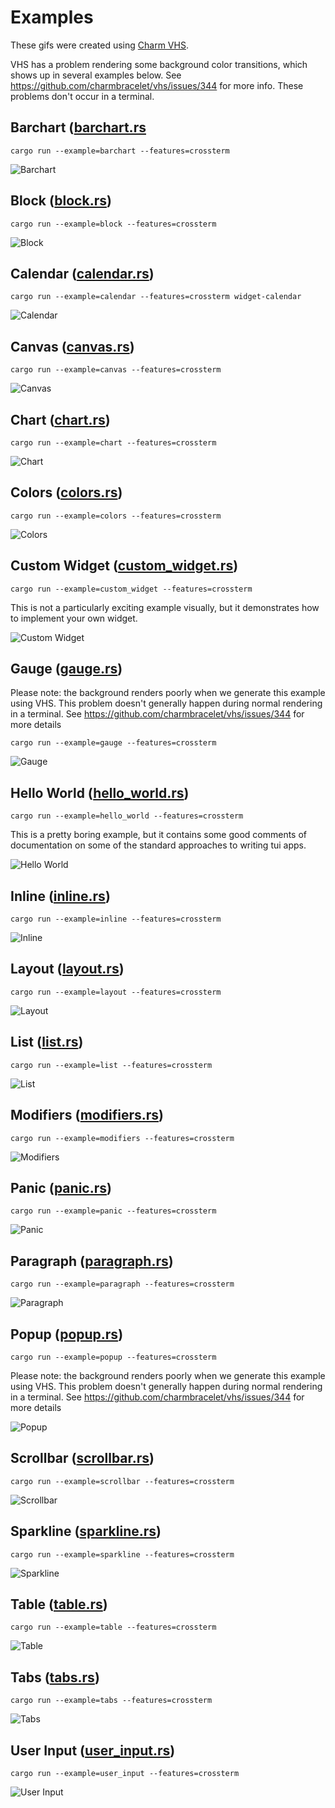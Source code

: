 # Examples

These gifs were created using [Charm VHS](https://github.com/charmbracelet/vhs).

VHS has a problem rendering some background color transitions, which shows up in several examples
below. See <https://github.com/charmbracelet/vhs/issues/344> for more info. These problems don't
occur in a terminal.

## Barchart ([barchart.rs](./barchart.rs)

```shell
cargo run --example=barchart --features=crossterm
```

![Barchart][barchart.gif]

## Block ([block.rs](./block.rs))

```shell
cargo run --example=block --features=crossterm
```

![Block][block.gif]

## Calendar ([calendar.rs](./calendar.rs))

```shell
cargo run --example=calendar --features=crossterm widget-calendar
```

![Calendar][calendar.gif]

## Canvas ([canvas.rs](./canvas.rs))

```shell
cargo run --example=canvas --features=crossterm
```

![Canvas][canvas.gif]

## Chart ([chart.rs](./chart.rs))

```shell
cargo run --example=chart --features=crossterm
```

![Chart][chart.gif]

## Colors ([colors.rs](./colors.rs))

```shell
cargo run --example=colors --features=crossterm
```

![Colors][colors.gif]

## Custom Widget ([custom_widget.rs](./custom_widget.rs))

```shell
cargo run --example=custom_widget --features=crossterm
```

This is not a particularly exciting example visually, but it demonstrates how to implement your own widget.

![Custom Widget][custom_widget.gif]

## Gauge ([gauge.rs](./gauge.rs))

Please note: the background renders poorly when we generate this example using VHS.
This problem doesn't generally happen during normal rendering in a terminal.
See <https://github.com/charmbracelet/vhs/issues/344> for more details

```shell
cargo run --example=gauge --features=crossterm
```

![Gauge][gauge.gif]

## Hello World ([hello_world.rs](./hello_world.rs))

```shell
cargo run --example=hello_world --features=crossterm
```

This is a pretty boring example, but it contains some good comments of documentation on some of the
standard approaches to writing tui apps.

![Hello World][hello_world.gif]

## Inline ([inline.rs](./inline.rs))

```shell
cargo run --example=inline --features=crossterm
```

![Inline][inline.gif]

## Layout ([layout.rs](./layout.rs))

```shell
cargo run --example=layout --features=crossterm
```

![Layout][layout.gif]

## List ([list.rs](./list.rs))

```shell
cargo run --example=list --features=crossterm
```

![List][list.gif]

## Modifiers ([modifiers.rs](./modifiers.rs))

```shell
cargo run --example=modifiers --features=crossterm
```

![Modifiers][modifiers.gif]

## Panic ([panic.rs](./panic.rs))

```shell
cargo run --example=panic --features=crossterm
```

![Panic][panic.gif]

## Paragraph ([paragraph.rs](./paragraph.rs))

```shell
cargo run --example=paragraph --features=crossterm
```

![Paragraph][paragraph.gif]

## Popup ([popup.rs](./popup.rs))

```shell
cargo run --example=popup --features=crossterm
```

Please note: the background renders poorly when we generate this example using VHS.
This problem doesn't generally happen during normal rendering in a terminal.
See <https://github.com/charmbracelet/vhs/issues/344> for more details

![Popup][popup.gif]

## Scrollbar ([scrollbar.rs](./scrollbar.rs))

```shell
cargo run --example=scrollbar --features=crossterm
```

![Scrollbar][scrollbar.gif]

## Sparkline ([sparkline.rs](./sparkline.rs))

```shell
cargo run --example=sparkline --features=crossterm
```

![Sparkline][sparkline.gif]

## Table ([table.rs](./table.rs))

```shell
cargo run --example=table --features=crossterm
```

![Table][table.gif]

## Tabs ([tabs.rs](./tabs.rs))

```shell
cargo run --example=tabs --features=crossterm
```

![Tabs][tabs.gif]

## User Input ([user_input.rs](./user_input.rs))

```shell
cargo run --example=user_input --features=crossterm
```

![User Input][user_input.gif]

<!--
links to images to make it easier to update in bulk
These are generated with `vhs publish examples/xxx.gif`

To update these examples in bulk:
```shell
# build to ensure that running the examples doesn't have to wait so long
cargo build --examples --features=crossterm,all-widgets
for i in examples/*.tape
do
    echo -n "[${i:s:examples/:::s:.tape:.gif:}]: "
    vhs $i --publish --quiet
    # may need to adjust this depending on if you see rate limiting from VHS
    sleep 1
done
```
-->
[barchart.gif]: https://vhs.charm.sh/vhs-6ioxdeRBVkVpyXcjIEVaJU.gif
[block.gif]: https://vhs.charm.sh/vhs-1TyeDa5GN7kewhNjKxJ4Br.gif
[calendar.gif]: https://vhs.charm.sh/vhs-1dBcpMSSP80WkBgm4lBhNo.gif
[canvas.gif]: https://vhs.charm.sh/vhs-4zeWEPF6bLEFSHuJrvaHlN.gif
[chart.gif]: https://vhs.charm.sh/vhs-zRzsE2AwRixQhcWMTAeF1.gif
[colors.gif]: https://vhs.charm.sh/vhs-2ZCqYbTbXAaASncUeWkt1z.gif
[custom_widget.gif]: https://vhs.charm.sh/vhs-32mW1TpkrovTcm79QXmBSu.gif
[gauge.gif]: https://vhs.charm.sh/vhs-2rvSeP5r4lRkGTzNCKpm9a.gif
[hello_world.gif]: https://vhs.charm.sh/vhs-3CKUwxFuQi8oKQMS5zkPfQ.gif
[inline.gif]: https://vhs.charm.sh/vhs-miRl1mosKFoJV7LjjvF4T.gif
[layout.gif]: https://vhs.charm.sh/vhs-1ZNoNLNlLtkJXpgg9nCV5e.gif
[list.gif]: https://vhs.charm.sh/vhs-4goo9reeUM9r0nYb54R7SP.gif
[modifiers.gif]: https://vhs.charm.sh/vhs-2ovGBz5l3tfRGdZ7FCw0am.gif
[panic.gif]: https://vhs.charm.sh/vhs-HrvKCHV4yeN69fb1EadTH.gif
[paragraph.gif]: https://vhs.charm.sh/vhs-2qIPDi79DUmtmeNDEeHVEF.gif
[popup.gif]: https://vhs.charm.sh/vhs-2QnC682AUeNYNXcjNlKTyp.gif
[scrollbar.gif]: https://vhs.charm.sh/vhs-2p13MMFreW7Gwt1xIonIWu.gif
[sparkline.gif]: https://vhs.charm.sh/vhs-4t59Vxw5Za33Rtvt9QrftA.gif
[table.gif]: https://vhs.charm.sh/vhs-6IrGHgT385DqA6xnwGF9oD.gif
[tabs.gif]: https://vhs.charm.sh/vhs-61WkbfhyDk0kbkjncErdHT.gif
[user_input.gif]: https://vhs.charm.sh/vhs-4fxUgkpEWcVyBRXuyYKODY.gif
